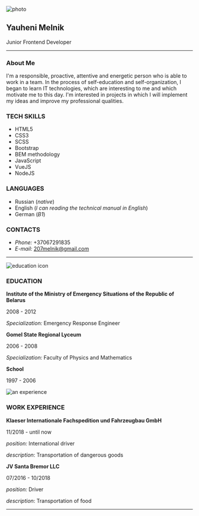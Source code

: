 <!-- Header content -->
![photo](https://lh3.googleusercontent.com/proxy/IBBRBIe3dcHOo6o28HQTD0k7nLmgQP4jiQtXC42W17AMQfdKbhwftlUL_l6g0PsiEi7PRi6FNEFPqAjvrAAr)

## Yauheni Melnik
Junior Frontend Developer
***
<!-- Header content end -->

<!-- Main content -->
<!-- Aside content -->
### About Me
I'm a responsible, proactive, attentive and energetic person who is able to work in a team.
In the process of self-education and self-organization, I began to learn IT technologies, which are interesting to me and which motivate me to this day.
I'm interested in projects in which I will implement my ideas and improve my professional qualities.

### TECH SKILLS
* HTML5
* CSS3
* SCSS
* Bootstrap
* BEM methodology
* JavaScript
* VueJS
* NodeJS

### LANGUAGES
* Russian (_native_)
* English (_I can reading the technical manual in English_)
* German (_B1_)

### CONTACTS
* _Phone:_ +37067291835
* _E-mail:_ 207melnik@gmail.com

***
<!-- Aside content end -->

<!-- Section content-->
![education icon](https://img.icons8.com/external-flatarticons-blue-flatarticons/2x/external-education-high-school-flatarticons-blue-flatarticons.png)
### EDUCATION
__Institute of the Ministry of Emergency Situations of the Republic of Belarus__

2008 - 2012

_Specialization:_ Emergency Response Engineer

__Gomel State Regional Lyceum__

2006 - 2008

_Specialization:_ Faculty of Physics and Mathematics

__School__

1997 - 2006

![an experience](https://img.icons8.com/external-vitaliy-gorbachev-blue-vitaly-gorbachev/2x/external-lumberjack-labour-day-vitaliy-gorbachev-blue-vitaly-gorbachev.png)
### WORK EXPERIENCE

__Klaeser Internationale Fachspedition und Fahrzeugbau GmbH__

11/2018 - until now

_position:_ International driver

_description_: Transportation of dangerous goods

__JV Santa Bremor LLC__

07/2016 - 10/2018

_position:_ Driver

_description_: Transportation of food

***
<!-- Section content end -->
<!-- Main content end -->
